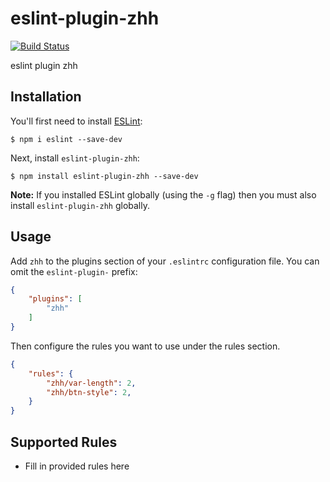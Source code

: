 # eslint-plugin-zhh

[![Build Status](https://travis-ci.com/zhlooking/eslint-plugin-zhh.svg?branch=master)](https://travis-ci.com/zhlooking/eslint-plugin-zhh)

eslint plugin zhh

## Installation

You'll first need to install [ESLint](http://eslint.org):

```
$ npm i eslint --save-dev
```

Next, install `eslint-plugin-zhh`:

```
$ npm install eslint-plugin-zhh --save-dev
```

**Note:** If you installed ESLint globally (using the `-g` flag) then you must also install `eslint-plugin-zhh` globally.

## Usage

Add `zhh` to the plugins section of your `.eslintrc` configuration file. You can omit the `eslint-plugin-` prefix:

```json
{
    "plugins": [
        "zhh"
    ]
}
```


Then configure the rules you want to use under the rules section.

```json
{
    "rules": {
        "zhh/var-length": 2,
        "zhh/btn-style": 2,
    }
}
```

## Supported Rules

* Fill in provided rules here


